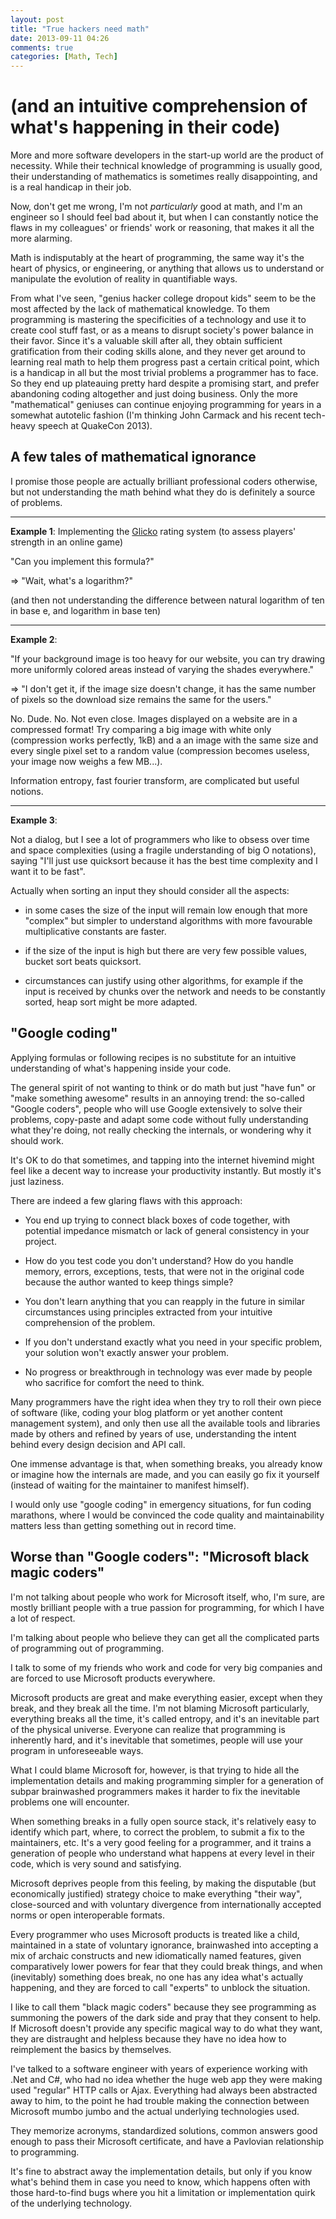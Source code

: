 ```yaml
---
layout: post
title: "True hackers need math"
date: 2013-09-11 04:26
comments: true
categories: [Math, Tech] 
---
```


# (and an intuitive comprehension of what's happening in their code)

More and more software developers in the start-up world are the product of necessity. While their technical knowledge of programming is usually good, their understanding of mathematics is sometimes really disappointing, and is a real handicap in their job.

Now, don't get me wrong, I'm not *particularly* good at math, and I'm an engineer so I should feel bad about it, but when I can constantly notice the flaws in my colleagues' or friends' work or reasoning, that makes it all the more alarming.

Math is indisputably at the heart of programming, the same way it's the heart of physics, or engineering, or anything that allows us to understand or manipulate the evolution of reality in quantifiable ways.

From what I've seen, "genius hacker college dropout kids" seem to be the most affected by the lack of mathematical knowledge. To them programming is mastering the specificities of a technology and use it to create cool stuff fast, or as a means to disrupt society's power balance in their favor. Since it's a valuable skill after all, they obtain sufficient gratification from their coding skills alone, and they never get around to learning real math to help them progress past a certain critical point, which is a handicap in all but the most trivial problems a programmer has to face. So they end up plateauing pretty hard despite a promising start, and prefer abandoning coding altogether and just doing business. Only the more "mathematical" geniuses can continue enjoying programming for years in a somewhat autotelic fashion (I'm thinking John Carmack and his recent tech-heavy speech at QuakeCon 2013). 

## A few tales of mathematical ignorance

I promise those people are actually brilliant professional coders otherwise, but not understanding the math behind what they do is definitely a source of problems.

-----

**Example 1**: Implementing the [Glicko](http://en.wikipedia.org/wiki/Glicko_rating_system) rating system (to assess players' strength in an online game)

"Can you implement this formula?"

=> "Wait, what's a logarithm?"

(and then not understanding the difference between natural logarithm of ten in base e, and logarithm in base ten)

--------

**Example 2**: 

"If your background image is too heavy for our website, you can try drawing more uniformly colored areas instead of varying the shades everywhere."

=> "I don't get it, if the image size doesn't change, it has the same number of pixels so the download size remains the same for the users."

No. Dude. No. Not even close. Images displayed on a website are in a compressed format! Try comparing a big image with white only (compression works perfectly, 1kB) and a an image with the same size and every single pixel set to a random value (compression becomes useless, your image now weighs a few MB...).

Information entropy, fast fourier transform, are complicated but useful notions.

------

**Example 3**:

Not a dialog, but I see a lot of programmers who like to obsess over time and space complexities (using a fragile understanding of big O notations), saying "I'll just use quicksort because it has the best time complexity and I want it to be fast".

Actually when sorting an input they should consider all the aspects: 

- in some cases the size of the input will remain low enough that more "complex" but simpler to understand algorithms with more favourable multiplicative constants are faster.

- if the size of the input is high but there are very few possible values, bucket sort beats quicksort.

- circumstances can justify using other algorithms, for example if the input is received by chunks over the network and needs to be constantly sorted, heap sort might be more adapted. 

## "Google coding"

Applying formulas or following recipes is no substitute for an intuitive understanding of what's happening inside your code.

The general spirit of not wanting to think or do math but just "have fun" or "make something awesome" results in an annoying trend: the so-called "Google coders", people who will use Google extensively to solve their problems, copy-paste and adapt some code without fully understanding what they're doing, not really checking the internals, or wondering why it should work.

It's OK to do that sometimes, and tapping into the internet hivemind might feel like a decent way to increase your productivity instantly. But mostly it's just laziness.

There are indeed a few glaring flaws with this approach:

- You end up trying to connect black boxes of code together, with potential impedance mismatch or lack of general consistency in your project.

- How do you test code you don't understand? How do you handle memory, errors, exceptions, tests, that were not in the original code because the author wanted to keep things simple?

- You don't learn anything that you can reapply in the future in similar circumstances using principles extracted from your intuitive comprehension of the problem.

- If you don't understand exactly what you need in your specific problem, your solution won't exactly answer your problem.

- No progress or breakthrough in technology was ever made by people who sacrifice for comfort the need to think. 


Many programmers have the right idea when they try to roll their own piece of software (like, coding your blog platform or yet another content management system), and only then use all the available tools and libraries made by others and refined by years of use, understanding the intent behind every design decision and API call.

One immense advantage is that, when something breaks, you already know or imagine how the internals are made, and you can easily go fix it yourself (instead of waiting for the maintainer to manifest himself).  

I would only use "google coding" in emergency situations, for fun coding marathons, where I would be convinced the code quality and maintainability matters less than getting something out in record time.

## Worse than "Google coders": "Microsoft black magic coders"

I'm not talking about people who work for Microsoft itself, who, I'm sure, are mostly brilliant people with a true passion for programming, for which I have a lot of respect.

I'm talking about people who believe they can get all the complicated parts of programming out of programming.

I talk to some of my friends who work and code for very big companies and are forced to use Microsoft products everywhere. 

Microsoft products are great and make everything easier, except when they break, and they break all the time. I'm not blaming Microsoft particularly, everything breaks all the time, it's called entropy, and it's an inevitable part of the physical universe. Everyone can realize that programming is inherently hard, and it's inevitable that sometimes, people will use your program in unforeseeable ways.

What I could blame Microsoft for, however, is that trying to hide all the implementation details and making programming simpler for a generation of subpar brainwashed programmers makes it harder to fix the inevitable problems one will encounter.

When something breaks in a fully open source stack, it's relatively easy to identify which part, where, to correct the problem, to submit a fix to the maintainers, etc. It's a very good feeling for a programmer, and it trains a generation of people who understand what happens at every level in their code, which is very sound and satisfying.

Microsoft deprives people from this feeling, by making the disputable (but economically justified) strategy choice to make everything "their way", close-sourced and with voluntary divergence from internationally accepted norms or open interoperable formats.

Every programmer who uses Microsoft products is treated like a child, maintained in a state of voluntary ignorance, brainwashed into accepting a mix of archaic constructs and new idiomatically named features, given comparatively lower powers for fear that they could break things, and when (inevitably) something does break, no one has any idea what's actually happening, and they are forced to call "experts" to unblock the situation.

I like to call them "black magic coders" because they see programming as summoning the powers of the dark side and pray that they consent to help. If Microsoft doesn't provide any specific magical way to do what they want, they are distraught and helpless because they have no idea how to reimplement the basics by themselves.

I've talked to a software engineer with years of experience working with .Net and C#, who had no idea whether the huge web app they were making used "regular" HTTP calls or Ajax. Everything had always been abstracted away to him, to the point he had trouble making the connection between Microsoft mumbo jumbo and the actual underlying technologies used. 

They memorize acronyms, standardized solutions, common answers good enough to pass their Microsoft certificate, and have a Pavlovian relationship to programming. 

It's fine to abstract away the implementation details, but only if you know what's behind them in case you need to know, which happens often with those hard-to-find bugs where you hit a limitation or implementation quirk of the underlying technology.


